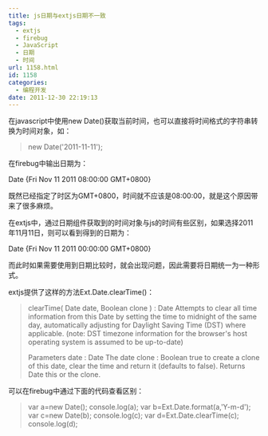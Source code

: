 ```yaml
---
title: js日期与extjs日期不一致
tags:
  - extjs
  - firebug
  - JavaScript
  - 日期
  - 时间
url: 1158.html
id: 1158
categories:
  - 编程开发
date: 2011-12-30 22:19:13
---
```


在javascript中使用new Date()获取当前时间，也可以直接将时间格式的字符串转换为时间对象，如：  

> new Date('2011-11-11');

在firebug中输出日期为：  

Date {Fri Nov 11 2011 08:00:00 GMT+0800}  

既然已经指定了时区为GMT+0800，时间就不应该是08:00:00，就是这个原因带来了很多麻烦。  

在extjs中，通过日期组件获取到的时间对象与js的时间有些区别，如果选择2011年11月11日，则可以看到得到的日期为：  

Date {Fri Nov 11 2011 00:00:00 GMT+0800}  

而此时如果需要使用到日期比较时，就会出现问题，因此需要将日期统一为一种形式。  

extjs提供了这样的方法Ext.Date.clearTime()：  

> clearTime( Date date, Boolean clone ) : Date Attempts to clear all time information from this Date by setting the time to midnight of the same day, automatically adjusting for Daylight Saving Time (DST) where applicable. (note: DST timezone information for the browser's host operating system is assumed to be up-to-date)  
>   
> Parameters date : Date The date clone : Boolean true to create a clone of this date, clear the time and return it (defaults to false). Returns Date this or the clone.

可以在firebug中通过下面的代码查看区别：  

> var a=new Date(); console.log(a); var b=Ext.Date.format(a,'Y-m-d'); var c=new Date(b); console.log(c); var d=Ext.Date.clearTime(c); console.log(d);